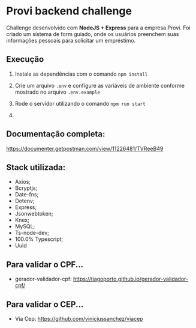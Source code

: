 # Provi backend challenge
Challenge desenvolvido com **NodeJS + Express** para a empresa Provi.
Foi criado um sistema de form guiado, onde os usuários preenchem suas informações pessoais para solicitar um empréstimo.

## Execução
1. Instale as dependências com o comando
```npm install```

2. Crie um arquivo ```.env``` e configure as variáveis de ambiente conforme mostrado no arquivo ```.env.example```

3. Rode o servidor utilizando o comando ```npm run start```

4. 

## Documentação completa:
https://documenter.getpostman.com/view/11226481/TVReeB49

## Stack utilizada:
- Axios;
- Bcryptjs;
- Date-fns;
- Dotenv;
- Express;
- Jsonwebtoken;
- Knex;
- MySQL;
- Ts-node-dev;
- 100.0% Typescript;
- Uuid
    
## Para validar o CPF...
- gerador-validador-cpf: https://tiagoporto.github.io/gerador-validador-cpf/
    
## Para validar o CEP...
- Via Cep: https://github.com/viniciussanchez/viacep
